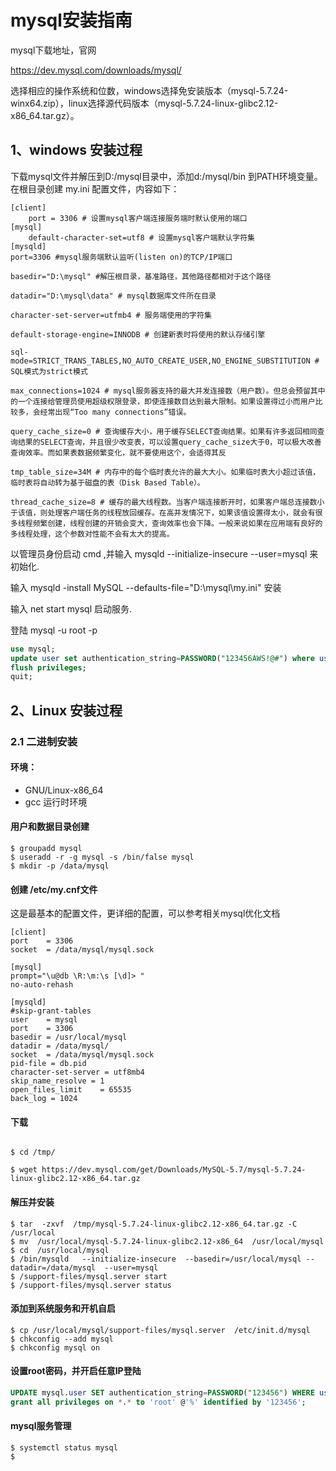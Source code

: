# mysql安装指南


mysql下载地址，官网

https://dev.mysql.com/downloads/mysql/

选择相应的操作系统和位数，windows选择免安装版本（mysql-5.7.24-winx64.zip），linux选择源代码版本（mysql-5.7.24-linux-glibc2.12-x86_64.tar.gz）。


## 1、windows 安装过程


下载mysql文件并解压到D:/mysql目录中，添加d:/mysql/bin 到PATH环境变量。在根目录创建 my.ini 配置文件，内容如下：

``` shell
[client]
    port = 3306 # 设置mysql客户端连接服务端时默认使用的端口
[mysql]
    default-character-set=utf8 # 设置mysql客户端默认字符集   
[mysqld]
port=3306 #mysql服务端默认监听(listen on)的TCP/IP端口
 
basedir="D:\mysql" #解压根目录，基准路径，其他路径都相对于这个路径
 
datadir="D:\mysql\data" # mysql数据库文件所在目录
 
character-set-server=utfmb4 # 服务端使用的字符集 
 
default-storage-engine=INNODB # 创建新表时将使用的默认存储引擎
 
sql-mode=STRICT_TRANS_TABLES,NO_AUTO_CREATE_USER,NO_ENGINE_SUBSTITUTION # SQL模式为strict模式
 
max_connections=1024 # mysql服务器支持的最大并发连接数（用户数）。但总会预留其中的一个连接给管理员使用超级权限登录，即使连接数目达到最大限制。如果设置得过小而用户比较多，会经常出现“Too many connections”错误。
 
query_cache_size=0 # 查询缓存大小，用于缓存SELECT查询结果。如果有许多返回相同查询结果的SELECT查询，并且很少改变表，可以设置query_cache_size大于0，可以极大改善查询效率。而如果表数据频繁变化，就不要使用这个，会适得其反
 
tmp_table_size=34M # 内存中的每个临时表允许的最大大小。如果临时表大小超过该值，临时表将自动转为基于磁盘的表（Disk Based Table）。
 
thread_cache_size=8 # 缓存的最大线程数。当客户端连接断开时，如果客户端总连接数小于该值，则处理客户端任务的线程放回缓存。在高并发情况下，如果该值设置得太小，就会有很多线程频繁创建，线程创建的开销会变大，查询效率也会下降。一般来说如果在应用端有良好的多线程处理，这个参数对性能不会有太大的提高。

```


以管理员身份启动 cmd ,并输入 mysqld --initialize-insecure --user=mysql  来初始化.


输入 mysqld -install MySQL --defaults-file="D:\mysql\my.ini" 安装


输入 net start mysql 启动服务.

登陆 mysql -u root -p

``` sql 
use mysql;
update user set authentication_string=PASSWORD("123456AWS!@#") where user="root";
flush privileges;
quit;
```



## 2、Linux 安装过程

### 2.1 二进制安装

#### 环境：
- GNU/Linux-x86_64
- gcc 运行时环境



#### 用户和数据目录创建
``` shell
$ groupadd mysql
$ useradd -r -g mysql -s /bin/false mysql
$ mkdir -p /data/mysql
```


#### 创建 /etc/my.cnf文件

这是最基本的配置文件，更详细的配置，可以参考相关mysql优化文档

``` shell 
[client]
port	= 3306
socket	= /data/mysql/mysql.sock

[mysql]
prompt="\u@db \R:\m:\s [\d]> "
no-auto-rehash

[mysqld]
#skip-grant-tables
user	= mysql
port	= 3306
basedir	= /usr/local/mysql
datadir	= /data/mysql/
socket	= /data/mysql/mysql.sock
pid-file = db.pid
character-set-server = utf8mb4
skip_name_resolve = 1
open_files_limit    = 65535
back_log = 1024

```


#### 下载

``` shell

$ cd /tmp/

$ wget https://dev.mysql.com/get/Downloads/MySQL-5.7/mysql-5.7.24-linux-glibc2.12-x86_64.tar.gz

```

#### 解压并安装
``` shell
$ tar  -zxvf  /tmp/mysql-5.7.24-linux-glibc2.12-x86_64.tar.gz -C /usr/local
$ mv  /usr/local/mysql-5.7.24-linux-glibc2.12-x86_64  /usr/local/mysql
$ cd  /usr/local/mysql
$ /bin/mysqld   --initialize-insecure  --basedir=/usr/local/mysql --datadir=/data/mysql  --user=mysql 
$ /support-files/mysql.server start
$ /support-files/mysql.server status
```

#### 添加到系统服务和开机自启
``` shell
$ cp /usr/local/mysql/support-files/mysql.server  /etc/init.d/mysql
$ chkconfig --add mysql
$ chkconfig mysql on

```
#### 设置root密码，并开启任意IP登陆
``` sql
UPDATE mysql.user SET authentication_string=PASSWORD("123456") WHERE user='root' ;
grant all privileges on *.* to 'root' @'%' identified by '123456';
```

#### mysql服务管理

``` shell
$ systemctl status mysql
$ 
```




